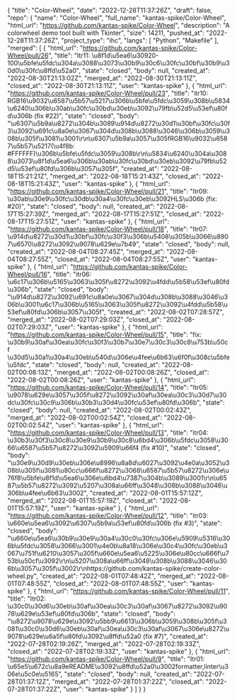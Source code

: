 {
    "title": "Color-Wheel",
    "date": "2022-12-28T11:37:26Z",
    "draft": false,
    "repo": {
        "name": "Color-Wheel",
        "full_name": "kantas-spike/Color-Wheel",
        "html_url": "https://github.com/kantas-spike/Color-Wheel",
        "description": "A colorwheel demo tool built with Tkinter",
        "size": 14211,
        "pushed_at": "2022-12-28T11:37:26Z",
        "project_type": "ihc",
        "langs": [
            "Python",
            "Makefile"
        ],
        "merged": [
            {
                "html_url": "https://github.com/kantas-spike/Color-Wheel/pull/26",
                "title": "Itr11: \u8f1d\u5ea6\u30920-100\u5bfe\u5fdc\u304a\u3088\u3073\u30b9\u30c6\u30fc\u30bf\u30b9\u30d0\u30fc\u8ffd\u52a0",
                "state": "closed",
                "body": null,
                "created_at": "2022-08-30T21:13:02Z",
                "merged_at": "2022-08-30T21:13:11Z",
                "closed_at": "2022-08-30T21:13:11Z",
                "user": "kantas-spike"
            },
            {
                "html_url": "https://github.com/kantas-spike/Color-Wheel/pull/23",
                "title": "itr10: RGB16\u9032\u6587\u5b57\u5217\u306b\u5bfe\u5fdc\u3059\u308b\u5834\u6240\u306b\u30ab\u30fc\u30bd\u30eb\u3092\u79fb\u52d5\u53ef\u80fd\u306b (fix #22)",
                "state": "closed",
                "body": "\u6307\u5b9a\u8272\u304b\u3089\u914d\u8272\u30d1\u30bf\u30fc\u30f3\u3092\u691c\u8a0e\u3067\u304d\u308b\u3088\u3046\u306b\u3059\u308b\u305f\u3081\u3001\r\n\u6307\u5b9a\u3057\u305fRGB16\u9032\u6587\u5b57\u5217(\u4f8b: #FFFFFF)\u306b\u5bfe\u5fdc\u3059\u308b\r\n\u5834\u6240\u304a\u3088\u3073\u8f1d\u5ea6\u306b\u30ab\u30fc\u30bd\u30eb\u3092\u79fb\u52d5\u53ef\u80fd\u306b\u3057\u305f",
                "created_at": "2022-08-18T15:21:21Z",
                "merged_at": "2022-08-18T15:21:43Z",
                "closed_at": "2022-08-18T15:21:43Z",
                "user": "kantas-spike"
            },
            {
                "html_url": "https://github.com/kantas-spike/Color-Wheel/pull/21",
                "title": "Itr09: \u30ab\u30e9\u30fc\u30db\u30a4\u30fc\u30eb\u3092HLS\u306b (fix: #20)",
                "state": "closed",
                "body": null,
                "created_at": "2022-08-17T15:27:39Z",
                "merged_at": "2022-08-17T15:27:51Z",
                "closed_at": "2022-08-17T15:27:51Z",
                "user": "kantas-spike"
            },
            {
                "html_url": "https://github.com/kantas-spike/Color-Wheel/pull/18",
                "title": "Itr07: \u914d\u8272\u30d1\u30bf\u30fc\u30f3\u306b\u5408\u305b\u3066\u8907\u6570\u8272\u3092\u9078\u629e\u7b49",
                "state": "closed",
                "body": null,
                "created_at": "2022-08-04T08:27:45Z",
                "merged_at": "2022-08-04T08:27:55Z",
                "closed_at": "2022-08-04T08:27:55Z",
                "user": "kantas-spike"
            },
            {
                "html_url": "https://github.com/kantas-spike/Color-Wheel/pull/16",
                "title": "itr06: \u6c17\u306b\u5165\u3063\u305f\u8272\u3092\u4fdd\u5b58\u53ef\u80fd\u306b",
                "state": "closed",
                "body": "\u914d\u8272\u3092\u691c\u8a0e\u3067\u304d\u308b\u3088\u3046\u306b\u3001\u6c17\u306b\u5165\u3063\u305f\u8272\u3092\u4fdd\u5b58\u53ef\u80fd\u306b\u3057\u305f",
                "created_at": "2022-08-02T07:28:57Z",
                "merged_at": "2022-08-02T07:29:03Z",
                "closed_at": "2022-08-02T07:29:03Z",
                "user": "kantas-spike"
            },
            {
                "html_url": "https://github.com/kantas-spike/Color-Wheel/pull/15",
                "title": "fix: \u30b9\u30af\u30ea\u30fc\u30f3\u30b7\u30e7\u30c3\u30c8\u753b\u50cf \u30d5\u30a1\u30a4\u30eb\u540d\u306e\u4fee\u6b63\u6f0f\u308c\u5bfe\u5fdc",
                "state": "closed",
                "body": null,
                "created_at": "2022-08-02T00:08:13Z",
                "merged_at": "2022-08-02T00:08:26Z",
                "closed_at": "2022-08-02T00:08:26Z",
                "user": "kantas-spike"
            },
            {
                "html_url": "https://github.com/kantas-spike/Color-Wheel/pull/14",
                "title": "Itr05: \u9078\u629e\u3057\u305f\u8272\u3092\u30af\u30ea\u30c3\u30d7\u30dc\u30fc\u30c9\u306b\u30b3\u30d4\u30fc\u53ef\u80fd\u306b",
                "state": "closed",
                "body": null,
                "created_at": "2022-08-02T00:02:43Z",
                "merged_at": "2022-08-02T00:02:54Z",
                "closed_at": "2022-08-02T00:02:54Z",
                "user": "kantas-spike"
            },
            {
                "html_url": "https://github.com/kantas-spike/Color-Wheel/pull/13",
                "title": "itr04: \u30b3\u30f3\u30c8\u30e9\u30b9\u30c8\u6bd4\u306b\u5fdc\u3058\u3066\u6587\u5b57\u8272\u3092\u5909\u66f4 (fix #10)",
                "state": "closed",
                "body": "\u30e9\u30d9\u30eb\u306e\u8996\u8a8d\u6027\u3092\u4e0a\u3052\u308b\u305f\u3081\u80cc\u666f\u8272\u3068\u6587\u5b57\u8272\u306e\u76f8\u5bfe\u8f1d\u5ea6\u306e\u6bd4\u7387\u304b\u3089\u3001\r\n\u6587\u5b57\u8272\u3092\u5207\u308a\u66ff\u3048\u308b\u3088\u3046\u306b\u4fee\u6b63\u3002",
                "created_at": "2022-08-01T15:57:12Z",
                "merged_at": "2022-08-01T15:57:19Z",
                "closed_at": "2022-08-01T15:57:19Z",
                "user": "kantas-spike"
            },
            {
                "html_url": "https://github.com/kantas-spike/Color-Wheel/pull/12",
                "title": "itr03: \u660e\u5ea6\u3092\u6307\u5b9a\u53ef\u80fd\u306b (fix #3)",
                "state": "closed",
                "body": "\u660e\u5ea6\u30b9\u30e9\u30a4\u30c0\u30fc\u306e\u5909\u5316\u306b\u5fdc\u3058\u3066\u3001\u4e0b\u8a18\u306e\u30c4\u30fc\u30eb\u3067\u751f\u6210\u3057\u305f\u660e\u5ea6\u5225\u306e\u80cc\u666f\u753b\u50cf\u3092\r\n\u5207\u308a\u66ff\u3048\u308b\u3088\u3046\u306b\u3057\u305f\u3002\r\nhttps://github.com/kantas-spike/create-color-wheel.py",
                "created_at": "2022-08-01T07:48:42Z",
                "merged_at": "2022-08-01T07:48:55Z",
                "closed_at": "2022-08-01T07:48:55Z",
                "user": "kantas-spike"
            },
            {
                "html_url": "https://github.com/kantas-spike/Color-Wheel/pull/11",
                "title": "Itr02: \u30c0\u30d6\u30eb\u30af\u30ea\u30c3\u30af\u3067\u8272\u3092\u9078\u629e\u53ef\u80fd\u306b",
                "state": "closed",
                "body": "\u8272\u9078\u629e\u3092\u5bb9\u6613\u306b\u3059\u308b\u305f\u3081\u30c0\u30d6\u30eb\u30af\u30ea\u30c3\u30af\u3067\u306e\u8272\u9078\u629e\u6a5f\u80fd\u3092\u8ffd\u52a0 (fix #7)",
                "created_at": "2022-07-28T02:19:26Z",
                "merged_at": "2022-07-28T02:19:33Z",
                "closed_at": "2022-07-28T02:19:33Z",
                "user": "kantas-spike"
            },
            {
                "html_url": "https://github.com/kantas-spike/Color-Wheel/pull/9",
                "title": "Itr01: \u65e5\u672c\u8a9eREADME\u3092\u8ffd\u52a0\u3002formatter,linter\u306e\u5c0e\u5165",
                "state": "closed",
                "body": null,
                "created_at": "2022-07-28T01:37:12Z",
                "merged_at": "2022-07-28T01:37:22Z",
                "closed_at": "2022-07-28T01:37:22Z",
                "user": "kantas-spike"
            }
        ]
    }
}